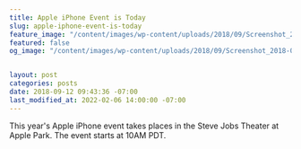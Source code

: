 ```yaml
---
title: Apple iPhone Event is Today
slug: apple-iphone-event-is-today
feature_image: "/content/images/wp-content/uploads/2018/09/Screenshot_2018-09-12-Watch-the-Apple-Special-Event.png"
featured: false
og_image: "/content/images/wp-content/uploads/2018/09/Screenshot_2018-09-12-Watch-the-Apple-Special-Event.png"


layout: post
categories: posts
date: 2018-09-12 09:43:36 -07:00
last_modified_at: 2022-02-06 14:00:00 -07:00
---
```


This year's Apple iPhone event takes places in the Steve Jobs Theater at Apple Park. The event starts at 10AM PDT.


